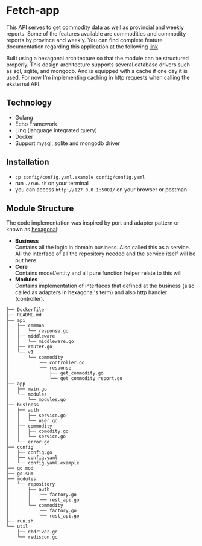 # Fetch-app
This API serves to get commodity data as well as provincial and weekly reports. Some of the features available are commodities and commodity reports by province and weekly. You can find complete feature documentation regarding this application at the following [link](https://github.com/hudabikhoir/efishery-monorepo/blob/master/API.md)

Built using a hexagonal architecture so that the module can be structured properly. This design architecture supports several database drivers such as sql, sqlite, and mongodb. And is equipped with a cache if one day it is used. For now I'm implementing caching in http requests when calling the eksternal API.

## Technology
- Golang
- Echo Framework
- Linq (language integrated query)
- Docker
- Support mysql, sqlite and mongodb driver

## Installation
- `cp config/config.yaml.example config/config.yaml`
- run `./run.sh` on your terminal
- you can access `http://127.0.0.1:5001/` on your browser or postman

## Module Structure
The code implementation was inspired by port and adapter pattern or known as [hexagonal](blog.octo.com/en/hexagonal-architecture-three-principles-and-an-implementation-example):

- **Business**<br/>Contains all the logic in domain business. Also called this as a service. All the interface of all the repository needed and the service itself will be put here.
- **Core**<br/>Contains model/entity and all pure function helper relate to this will
- **Modules**<br/>Contains implementation of interfaces that defined at the business (also called as adapters in hexagonal's term) and also http handler (controller).


```
├── Dockerfile
├── README.md
├── api
│   ├── common
│   │   └── response.go
│   ├── middleware
│   │   └── middleware.go
│   ├── router.go
│   └── v1
│       └── commodity
│           ├── controller.go
│           └── response
│               ├── get_commodity.go
│               └── get_commodity_report.go
├── app
│   ├── main.go
│   └── modules
│       └── modules.go
├── business
│   ├── auth
│   │   ├── service.go
│   │   └── user.go
│   ├── commodity
│   │   ├── comodity.go
│   │   └── service.go
│   └── error.go
├── config
│   ├── config.go
│   ├── config.yaml
│   └── config.yaml.example
├── go.mod
├── go.sum
├── modules
│   └── repository
│       ├── auth
│       │   ├── factory.go
│       │   └── rest_api.go
│       └── commodity
│           ├── factory.go
│           └── rest_api.go
├── run.sh
└── util
    ├── dbdriver.go
    └── rediscon.go
```